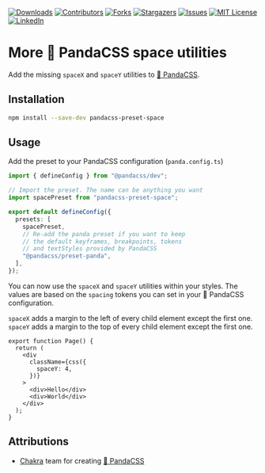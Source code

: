 [![Downloads][npm-shield]][npm-url]
[![Contributors][contributors-shield]][contributors-url]
[![Forks][forks-shield]][forks-url]
[![Stargazers][stars-shield]][stars-url]
[![Issues][issues-shield]][issues-url]
[![MIT License][license-shield]][license-url]
[![LinkedIn][linkedin-shield]][linkedin-url]

# More 🐼 PandaCSS space utilities

Add the missing `spaceX` and `spaceY` utilities to [🐼 PandaCSS](https://panda-css.com/).

## Installation

```bash
npm install --save-dev pandacss-preset-space
```

## Usage

Add the preset to your PandaCSS configuration (`panda.config.ts`)

```ts
import { defineConfig } from "@pandacss/dev";

// Import the preset. The name can be anything you want
import spacePreset from "pandacss-preset-space";

export default defineConfig({
  presets: [
    spacePreset,
    // Re-add the panda preset if you want to keep
    // the default keyframes, breakpoints, tokens
    // and textStyles provided by PandaCSS
    "@pandacss/preset-panda",
  ],
});
```

You can now use the `spaceX` and `spaceY` utilities within your styles. The values are based on the `spacing` tokens you can set in your 🐼 PandaCSS configuration.

`spaceX` adds a margin to the left of every child element except the first one. `spaceY` adds a margin to the top of every child element except the first one.

```tsx
export function Page() {
  return (
    <div
      className={css({
        spaceY: 4,
      })}
    >
      <div>Hello</div>
      <div>World</div>
    </div>
  );
}
```

## Attributions

- [Chakra](https://github.com/chakra-ui) team for creating [🐼 PandaCSS](https://panda-css.com/)

[contributors-shield]: https://img.shields.io/github/contributors/milandekruijf/pandacss-preset-space.svg?style=for-the-badge
[contributors-url]: https://github.com/milandekruijf/pandacss-preset-space/graphs/contributors
[forks-shield]: https://img.shields.io/github/forks/milandekruijf/pandacss-preset-space.svg?style=for-the-badge
[forks-url]: https://github.com/milandekruijf/pandacss-preset-space/network/members
[stars-shield]: https://img.shields.io/github/stars/milandekruijf/pandacss-preset-space.svg?style=for-the-badge
[stars-url]: https://github.com/milandekruijf/pandacss-preset-space/stargazers
[issues-shield]: https://img.shields.io/github/issues/milandekruijf/pandacss-preset-space.svg?style=for-the-badge
[issues-url]: https://github.com/milandekruijf/pandacss-preset-space/issues
[license-shield]: https://img.shields.io/github/license/milandekruijf/pandacss-preset-space.svg?style=for-the-badge
[license-url]: https://github.com/milandekruijf/pandacss-preset-space/blob/main/LICENSE
[linkedin-shield]: https://img.shields.io/badge/-LinkedIn-black.svg?style=for-the-badge&logo=linkedin&colorB=555
[linkedin-url]: https://www.linkedin.com/in/milandekruijf
[npm-shield]: https://img.shields.io/npm/dw/pandacss-preset-space?style=for-the-badge
[npm-url]: https://www.npmjs.com/package/pandacss-preset-space

